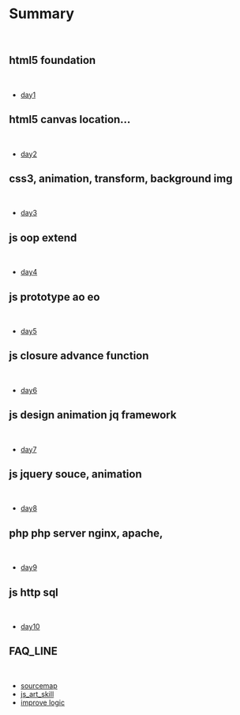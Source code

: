# Summary
​
## html5 foundation
​
* [day1](day1_html5_foundation.md)
    
## html5 canvas location...
​
* [day2](day2_html5_canvas_location.md)

## css3, animation, transform, background img
​
* [day3](day3_css3.md)


## js oop extend
​
* [day4](day4_js_oop_extend.md)

## js prototype ao eo
​
* [day5](day5_prototype_ao_eo.md) 

## js closure advance function
​
* [day6](day6_closure_ad_func.md) 

## js design animation jq framework
​
* [day7](day7_js_design_animation.md)

## js  jquery souce, animation
​
* [day8](day8_jquery_source_animation.md)

## php php server nginx, apache, 
​
* [day9](day9_php_server.md)

## js http sql
​
* [day10](day10_http_sql.md)


## FAQ_LINE
​
* [sourcemap](FAQ_LINE/source_map.md)
* [js_art_skill](FAQ_LINE/js_art_skill.md)
* [improve logic](FAQ_LINE/Improve_logic.md)


